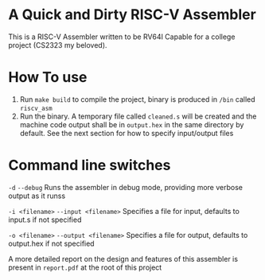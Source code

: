 # A Quick and Dirty RISC-V Assembler

This is a RISC-V Assembler written to be RV64I Capable for a college project (CS2323 my beloved).

# How To use
1) Run `make build` to compile the project, binary is produced in `/bin` called `riscv_asm`
2) Run the binary. A temporary file called `cleaned.s` will be created and the machine code output shall be in `output.hex` in the same directory by default. 
See the next section for how to specify input/output files

# Command line switches
`-d` 
`--debug`
Runs the assembler in debug mode, providing more verbose output as it runss

`-i <filename>`
`--input <filename>`
Specifies a file for input, defaults to input.s if not specified

`-o <filename>`
`--output <filename>`
Specifies a file for output, defaults to output.hex if not specified

A more detailed report on the design and features of this assembler is present in `report.pdf` at the root of this project